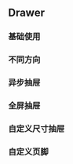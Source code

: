 ## Drawer

### 基础使用

<code src="./document/basic.tsx"></code>

### 不同方向

<code src="./document/dialogBasic.tsx"></code>

### 异步抽屉

<code src="./document/asyncDialog.tsx"></code>

### 全屏抽屉

<code src="./document/fullScreen.tsx"></code>

### 自定义尺寸抽屉

<code src="./document/sizeDrawer.tsx"></code>

### 自定义页脚

<code src="./document/footer.tsx"></code>

